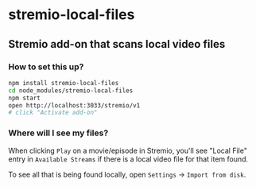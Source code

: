 # stremio-local-files
## Stremio add-on that scans local video files

### How to set this up?

```bash
npm install stremio-local-files
cd node_modules/stremio-local-files
npm start
open http://localhost:3033/stremio/v1
# click "Activate add-on"
```

### Where will I see my files?

When clicking ``Play`` on a movie/episode in Stremio, you'll see "Local File" entry in ``Available Streams`` if there is a local video file for that item found.

To see all that is being found locally, open ``Settings`` -> ``Import from disk``.



